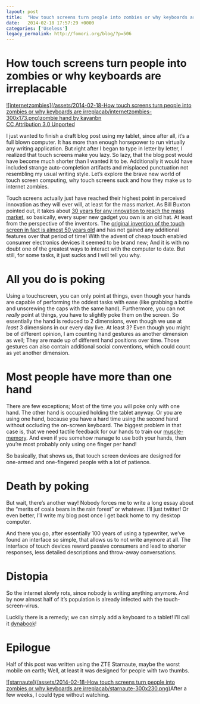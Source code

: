 ```yaml
---
layout: post
title:  "How touch screens turn people into zombies or why keyboards are irreplacab"
date:   2014-02-18 17:57:29 +0000
categories: ['Useless']
legacy_permalink: http://fomori.org/blog/?p=506
---
```



How touch screens turn people into zombies or why keyboards are irreplacable
============================================================================

[![internetzombies](/assets/2014-02-18-How touch screens turn people into zombies or why keyboards are irreplacab/internetzombies-300x173.png)](http://fomori.org/blog/?attachment_id=816)[zombie hand by kayanbn](http://www.officialpsds.com/Zombie-Hand-2-PSD91804.html)  
[CC Attribution 3.0 Unported](http://creativecommons.org/licenses/by/3.0/)

I just wanted to finish a draft blog post using my tablet, since after all, it’s a full blown computer. It has more than enough horsepower to run virtually any writing application. But right after I began to type in letter by letter, I realized that touch screens make you lazy. So lazy, that the blog post would have become much shorter than I wanted it to be. Additionally it would have included strange auto-completion artifacts and misplaced punctuation not resembling my usual writing style. Let’s explore the brave new world of touch screen computing, why touch screens suck and how they make us to internet zombies.

Touch screens actually just have reached their highest point in perceived innovation as they will ever will, at least for the mass market. As Bill Buxton pointed out, it takes about [30 years for any innovation to reach the mass market](http://www.businessweek.com/stories/2008-01-02/the-long-nose-of-innovationbusinessweek-business-news-stock-market-and-financial-advice), so basically, every super new gadget you own is an old hat. At least from the perspective of the inventors. The [original invention of the touch screen in fact is almost 50 years old](http://digital-library.theiet.org/content/journals/10.1049/el_19650200) and has not gained any additional features over that period of time! With the advent of cheap touch enabled consumer electronics devices it seemed to be brand new; And it is with no doubt one of the greatest ways to interact with the computer to date. But still, for some tasks, it just sucks and I will tell you why.

All you do is poking
====================

Using a touchscreen, you can only point at things, even though your hands are capable of performing the oddest tasks with ease (like grabbing a bottle and unscrewing the caps with the same hand). Furthermore, you can not *really* point at things, you have to slightly poke them on the screen. So essentially the hand is reduced to 2 dimensions, even though we use at *least* 3 dimensions in our every day live. At least 3? Even though you might be of different opinion, I am counting hand gestures as another dimension as well; They are made up of different hand positions over time. Those gestures can also contain additional social conventions, which could count as yet another dimension.

Most people have more than one hand
===================================

There are few exceptions; Most of the time you will poke only with one hand. The other hand is occupied holding the tablet anyway. Or you are using one hand, because you have a hard time using the second hand without occluding the on-screen keyboard. The biggest problem in that case is, that we need tactile feedback for our hands to train our [muscle-memory](https://en.wikipedia.org/wiki/Muscle_memory). And even if you somehow manage to use both your hands, then you’re most probably only using one finger per hand!

So basically, that shows us, that touch screen devices are designed for one-armed and one-fingered people with a lot of patience.

Death by poking
===============

But wait, there’s another way! Nobody forces me to write a long essay about the “merits of coala bears in the rain forest” or whatever. I’ll just twitter! Or even better, I’ll write my blog post once I get back home to my desktop computer.

And there you go, after essentially 100 years of using a typewriter, we’ve found an interface so simple, that allows us to not write anymore at all. The interface of touch devices reward passive consumers and lead to shorter responses, less detailed descriptions and throw-away conversations.

Distopia
========

So the internet slowly rots, since nobody is writing anything anymore. And by now almost half of it’s population is already infected with the touch-screen-virus.

Luckily there is a remedy; we can simply add a keyboard to a tablet! I’ll call it [dynabook](https://en.wikipedia.org/wiki/Dynabook)!

Epilogue
========

Half of this post was written using the ZTE Starnaute, maybe the worst mobile on earth; Well, at least it was designed for people with two thumbs.

[![starnaute](/assets/2014-02-18-How touch screens turn people into zombies or why keyboards are irreplacab/starnaute-300x230.png)](http://fomori.org/blog/?attachment_id=813)After a few weeks, I could type without watching.

  

	